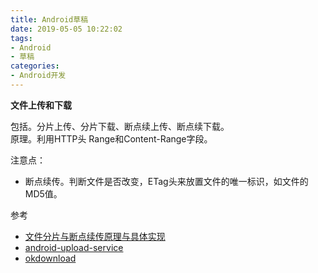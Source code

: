 ```yaml
---
title: Android草稿
date: 2019-05-05 10:22:02
tags:
- Android
- 草稿
categories:
- Android开发
---
```


**文件上传和下载**

包括。分片上传、分片下载、断点续上传、断点续下载。<br>原理。利用HTTP头 Range和Content-Range字段。

注意点：

- 断点续传。判断文件是否改变，ETag头来放置文件的唯一标识，如文件的MD5值。

参考

- [文件分片与断点续传原理与具体实现]([http://lcodecorex.github.io/2016/08/01/%E6%96%87%E4%BB%B6%E5%88%86%E7%89%87%E4%B8%8E%E6%96%AD%E7%82%B9%E7%BB%AD%E4%BC%A0%E5%8E%9F%E7%90%86%E4%B8%8E%E5%85%B7%E4%BD%93%E5%AE%9E%E7%8E%B0/](http://lcodecorex.github.io/2016/08/01/文件分片与断点续传原理与具体实现/))
- [android-upload-service](https://github.com/gotev/android-upload-service)
- [okdownload](https://github.com/lingochamp/okdownload)
